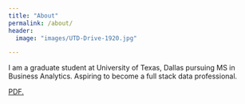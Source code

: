 ```yaml
---
title: "About"
permalink: /about/
header:
  image: "images/UTD-Drive-1920.jpg"

---
```

I am a graduate student at University of Texas, Dallas pursuing MS in Business Analytics. Aspiring to become a full stack data professional.


<a href="https://waleedsial.github.io/pdf/Resume.pdf" target="_blank">PDF.</a>
